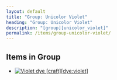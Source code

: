 ```yaml
---
layout: default
title: "Group: Unicolor Violet"
heading: "Group: Unicolor Violet"
description: "[group][unicolor_violet]"
permalink: /items/group-unicolor-violet/
---
```



## Items in Group

<ul class="list-items clearfix">
    <li><a href="{{site.baseurl}}/items/dye-violet/"><img src="{{site.baseurl}}/assets/img/items/textures/dye_violet.png" data-toggle="tooltip" title="Violet dye [craft][dye:violet]"></a></li>
</ul>
